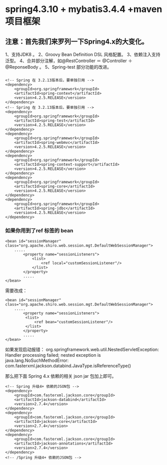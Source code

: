 spring4.3.10  + mybatis3.4.4 +maven 项目框架<br/>
===================================  
注意：首先我们来罗列一下Spring4.x的大变化。  
-----------------------------------  
1、支持JDK8 。
2、Groovy Bean Definition DSL 风格配置。
3、依赖注入支持泛型。
4、合并部分注解，如@RestController  ＝ @Controller ＋ @ReponseBody  。
5、Spring-test 部分功能的改进。
    
###  
  	<!-- Spring 在 3.2.13版本后，要单独引用 -->
	<dependency>
	    <groupId>org.springframework</groupId>
	    <artifactId>spring-context</artifactId>
	    <version>4.2.5.RELEASE</version>
	</dependency>
	<!-- Spring 在 3.2.13版本后，要单独引用 -->
	<dependency>
		<groupId>org.springframework</groupId>
		<artifactId>spring-test</artifactId>
		<version>4.2.5.RELEASE</version>
	</dependency>
	<dependency>
		<groupId>org.springframework</groupId>
		<artifactId>spring-webmvc</artifactId>
		<version>4.2.5.RELEASE</version>
	</dependency>
	<dependency>
		<groupId>org.springframework</groupId>
		<artifactId>spring-context-support</artifactId>
		<version>4.2.5.RELEASE</version>
	</dependency>
	<dependency>
		<groupId>org.springframework</groupId>
		<artifactId>spring-core</artifactId>
		<version>4.2.5.RELEASE</version>
	</dependency>
	<dependency>
	    <groupId>org.springframework</groupId>
	    <artifactId>spring-jdbc</artifactId>
	    <version>4.2.5.RELEASE</version>
	</dependency>  
  
###    
  

### 如果你用到了ref 标签的 bean  
    <bean id="sessionManager" class="org.apache.shiro.web.session.mgt.DefaultWebSessionManager">
		.....
     		<property name="sessionListeners">
         		<list>
             		<ref local="customSessionListener"/>
         		</list>
     		</property>
     		.....
	</bean> 
需要改成：

	<bean id="sessionManager" class="org.apache.shiro.web.session.mgt.DefaultWebSessionManager">
		.....
     		<property name="sessionListeners">
	         <list>
	             <ref bean="customSessionListener"/>
	         </list>
     		</property>
     		.....
	</bean> 
	
如果发现启动报错：
	org.springframework.web.util.NestedServletException: Handler processing failed; nested exception is java.lang.NoSuchMethodError: com.fasterxml.jackson.databind.JavaType.isReferenceType()
	
那么把下面 Spring  4.x 依赖的相关 json   jar  包加上即可。

	<!-- Spring 升级4+ 依赖的JSON包 -->
	<dependency>
	    <groupId>com.fasterxml.jackson.core</groupId>
	    <artifactId>jackson-databind</artifactId>
	    <version>2.7.4</version>
	</dependency>
	<dependency>
	    <groupId>com.fasterxml.jackson.core</groupId>
	    <artifactId>jackson-core</artifactId>
	    <version>2.7.4</version>
	</dependency>
	<dependency>
	    <groupId>com.fasterxml.jackson.core</groupId>
	    <artifactId>jackson-annotations</artifactId>
	    <version>2.7.4</version>
	</dependency>
	<!-- /Spring 升级4+ 依赖的JSON包 -->
	



